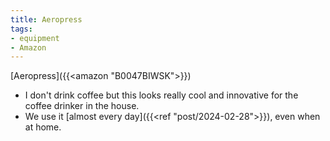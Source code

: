 ```yaml
---
title: Aeropress
tags:
- equipment
- Amazon
---
```

[Aeropress]({{<amazon "B0047BIWSK">}})
- I don't drink coffee but this looks really cool and innovative for the coffee drinker in the house.
- We use it [almost every day]({{<ref "post/2024-02-28">}}), even when at home.
